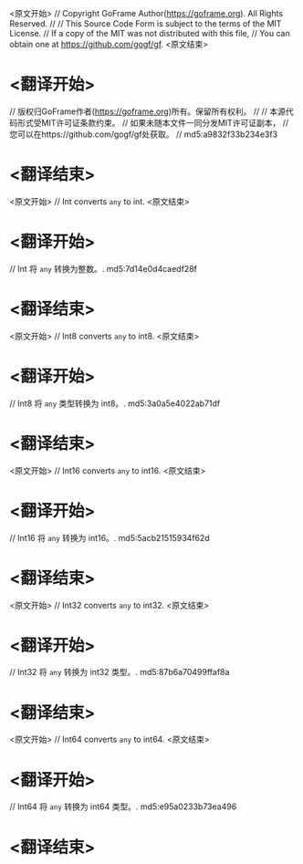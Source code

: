 
<原文开始>
// Copyright GoFrame Author(https://goframe.org). All Rights Reserved.
//
// This Source Code Form is subject to the terms of the MIT License.
// If a copy of the MIT was not distributed with this file,
// You can obtain one at https://github.com/gogf/gf.
<原文结束>

# <翻译开始>
// 版权归GoFrame作者(https://goframe.org)所有。保留所有权利。
//
// 本源代码形式受MIT许可证条款约束。
// 如果未随本文件一同分发MIT许可证副本，
// 您可以在https://github.com/gogf/gf处获取。
// md5:a9832f33b234e3f3
# <翻译结束>


<原文开始>
// Int converts `any` to int.
<原文结束>

# <翻译开始>
// Int 将 `any` 转换为整数。. md5:7d14e0d4caedf28f
# <翻译结束>


<原文开始>
// Int8 converts `any` to int8.
<原文结束>

# <翻译开始>
// Int8 将 `any` 类型转换为 int8。. md5:3a0a5e4022ab71df
# <翻译结束>


<原文开始>
// Int16 converts `any` to int16.
<原文结束>

# <翻译开始>
// Int16 将 `any` 转换为 int16。. md5:5acb21515934f62d
# <翻译结束>


<原文开始>
// Int32 converts `any` to int32.
<原文结束>

# <翻译开始>
// Int32 将 `any` 转换为 int32 类型。. md5:87b6a70499ffaf8a
# <翻译结束>


<原文开始>
// Int64 converts `any` to int64.
<原文结束>

# <翻译开始>
// Int64 将 `any` 转换为 int64 类型。. md5:e95a0233b73ea496
# <翻译结束>

